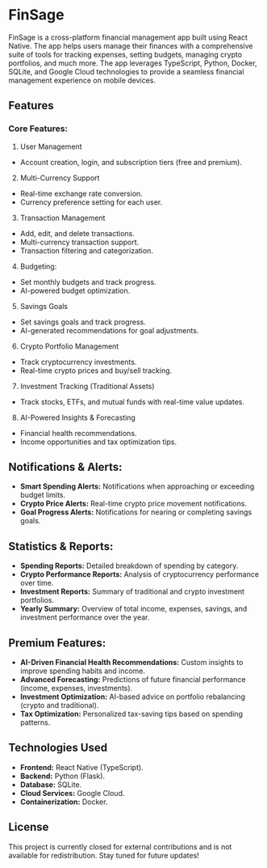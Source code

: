 # FinSage

FinSage is a cross-platform financial management app built using React Native. The app helps users manage their finances with a comprehensive suite of tools for tracking expenses, setting budgets, managing crypto portfolios, and much more. The app leverages TypeScript, Python, Docker, SQLite, and Google Cloud technologies to provide a seamless financial management experience on mobile devices.

## Features
### Core Features:
1) User Management
  - Account creation, login, and subscription tiers (free and premium).
2) Multi-Currency Support
  - Real-time exchange rate conversion.
  - Currency preference setting for each user.
3) Transaction Management
  - Add, edit, and delete transactions.
  - Multi-currency transaction support.
  - Transaction filtering and categorization.
4) Budgeting:
  - Set monthly budgets and track progress.
  - AI-powered budget optimization.
5) Savings Goals
  - Set savings goals and track progress.
  - AI-generated recommendations for goal adjustments.
6) Crypto Portfolio Management
  - Track cryptocurrency investments.
  - Real-time crypto prices and buy/sell tracking.
7) Investment Tracking (Traditional Assets)
  - Track stocks, ETFs, and mutual funds with real-time value updates.
8) AI-Powered Insights & Forecasting
  - Financial health recommendations.
  - Income opportunities and tax optimization tips.

## Notifications & Alerts:
  - **Smart Spending Alerts:** Notifications when approaching or exceeding budget limits.
  - **Crypto Price Alerts:** Real-time crypto price movement notifications.
  - **Goal Progress Alerts:** Notifications for nearing or completing savings goals.

## Statistics & Reports:
  - **Spending Reports:** Detailed breakdown of spending by category.
  - **Crypto Performance Reports:** Analysis of cryptocurrency performance over time.
  - **Investment Reports:** Summary of traditional and crypto investment portfolios.
  - **Yearly Summary:** Overview of total income, expenses, savings, and investment performance over the year.

## Premium Features: 
  - **AI-Driven Financial Health Recommendations:** Custom insights to improve spending habits and income.
  - **Advanced Forecasting:** Predictions of future financial performance (income, expenses, investments).
  - **Investment Optimization:** AI-based advice on portfolio rebalancing (crypto and traditional).
  - **Tax Optimization:** Personalized tax-saving tips based on spending patterns.

## Technologies Used
  - **Frontend:** React Native (TypeScript).
  - **Backend:** Python (Flask).
  - **Database:** SQLite.
  - **Cloud Services:** Google Cloud.
  - **Containerization:** Docker.

## License
This project is currently closed for external contributions and is not available for redistribution. Stay tuned for future updates!
